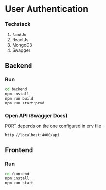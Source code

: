 # User Authentication

### Techstack
1. NestJs
2. ReactJs
3. MongoDB
4. Swagger

## Backend

### Run
```bash
cd backend
npm install
npm run build
npm run start:prod
```

### Open API (Swagger Docs)
PORT depends on the one configured in env file
```bash
http://localhost:4000/api 
```

## Frontend

### Run
```bash
cd frontend
npm install
npm run start
```



